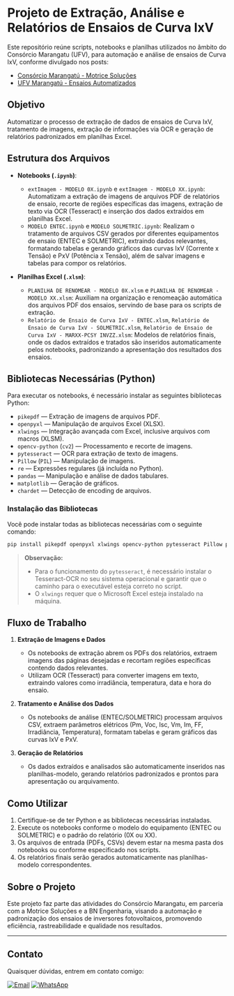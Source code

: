 # Projeto de Extração, Análise e Relatórios de Ensaios de Curva IxV

Este repositório reúne scripts, notebooks e planilhas utilizados no âmbito do Consórcio Marangatu (UFV), para automação e análise de ensaios de Curva IxV, conforme divulgado nos posts:

- [Consórcio Marangatú - Motrice Soluções](https://www.linkedin.com/posts/darieldon-de-brito-medeiros_ontem-no-cons%C3%B3rcio-marangatu-da-motrice-solu%C3%A7%C3%B5es-activity-7206242399352766464-g2oK?utm_source=social_share_send&utm_medium=member_desktop_web&rcm=ACoAACZ_e70BjDTM-fIO9bX--d7Woxcl08Tr3AE)
- [UFV Marangatú - Ensaios Automatizados](https://www.linkedin.com/posts/darieldon-de-brito-medeiros_boa-tarde-hoje-na-ufv-marangatu-constru%C3%ADdas-activity-7214685368128815105-LR0A?utm_source=social_share_send&utm_medium=member_desktop_web&rcm=ACoAACZ_e70BjDTM-fIO9bX--d7Woxcl08Tr3AE)

## Objetivo

Automatizar o processo de extração de dados de ensaios de Curva IxV, tratamento de imagens, extração de informações via OCR e geração de relatórios padronizados em planilhas Excel.

## Estrutura dos Arquivos

- **Notebooks (`.ipynb`)**:

  - `extImagem - MODELO 0X.ipynb` e `extImagem - MODELO XX.ipynb`: Automatizam a extração de imagens de arquivos PDF de relatórios de ensaio, recorte de regiões específicas das imagens, extração de texto via OCR (Tesseract) e inserção dos dados extraídos em planilhas Excel.
  - `MODELO ENTEC.ipynb` e `MODELO SOLMETRIC.ipynb`: Realizam o tratamento de arquivos CSV gerados por diferentes equipamentos de ensaio (ENTEC e SOLMETRIC), extraindo dados relevantes, formatando tabelas e gerando gráficos das curvas IxV (Corrente x Tensão) e PxV (Potência x Tensão), além de salvar imagens e tabelas para compor os relatórios.

- **Planilhas Excel (`.xlsm`)**:
  - `PLANILHA DE RENOMEAR - MODELO 0X.xlsm` e `PLANILHA DE RENOMEAR - MODELO XX.xlsm`: Auxiliam na organização e renomeação automática dos arquivos PDF dos ensaios, servindo de base para os scripts de extração.
  - `Relatório de Ensaio de Curva IxV - ENTEC.xlsm`, `Relatório de Ensaio de Curva IxV - SOLMETRIC.xlsm`, `Relatório de Ensaio de Curva IxV - MARXX-PCSY INVZZ.xlsm`: Modelos de relatórios finais, onde os dados extraídos e tratados são inseridos automaticamente pelos notebooks, padronizando a apresentação dos resultados dos ensaios.

## Bibliotecas Necessárias (Python)

Para executar os notebooks, é necessário instalar as seguintes bibliotecas Python:

- `pikepdf` — Extração de imagens de arquivos PDF.
- `openpyxl` — Manipulação de arquivos Excel (XLSX).
- `xlwings` — Integração avançada com Excel, inclusive arquivos com macros (XLSM).
- `opencv-python` (`cv2`) — Processamento e recorte de imagens.
- `pytesseract` — OCR para extração de texto de imagens.
- `Pillow` (`PIL`) — Manipulação de imagens.
- `re` — Expressões regulares (já incluída no Python).
- `pandas` — Manipulação e análise de dados tabulares.
- `matplotlib` — Geração de gráficos.
- `chardet` — Detecção de encoding de arquivos.

### Instalação das Bibliotecas

Você pode instalar todas as bibliotecas necessárias com o seguinte comando:

```bash
pip install pikepdf openpyxl xlwings opencv-python pytesseract Pillow pandas matplotlib chardet
```

> **Observação:**
>
> - Para o funcionamento do `pytesseract`, é necessário instalar o Tesseract-OCR no seu sistema operacional e garantir que o caminho para o executável esteja correto no script.
> - O `xlwings` requer que o Microsoft Excel esteja instalado na máquina.

## Fluxo de Trabalho

1. **Extração de Imagens e Dados**

   - Os notebooks de extração abrem os PDFs dos relatórios, extraem imagens das páginas desejadas e recortam regiões específicas contendo dados relevantes.
   - Utilizam OCR (Tesseract) para converter imagens em texto, extraindo valores como irradiância, temperatura, data e hora do ensaio.

2. **Tratamento e Análise dos Dados**

   - Os notebooks de análise (ENTEC/SOLMETRIC) processam arquivos CSV, extraem parâmetros elétricos (Pm, Voc, Isc, Vm, Im, FF, Irradiância, Temperatura), formatam tabelas e geram gráficos das curvas IxV e PxV.

3. **Geração de Relatórios**
   - Os dados extraídos e analisados são automaticamente inseridos nas planilhas-modelo, gerando relatórios padronizados e prontos para apresentação ou arquivamento.

## Como Utilizar

1. Certifique-se de ter Python e as bibliotecas necessárias instaladas.
2. Execute os notebooks conforme o modelo do equipamento (ENTEC ou SOLMETRIC) e o padrão do relatório (0X ou XX).
3. Os arquivos de entrada (PDFs, CSVs) devem estar na mesma pasta dos notebooks ou conforme especificado nos scripts.
4. Os relatórios finais serão gerados automaticamente nas planilhas-modelo correspondentes.

## Sobre o Projeto

Este projeto faz parte das atividades do Consórcio Marangatu, em parceria com a Motrice Soluções e a BN Engenharia, visando a automação e padronização dos ensaios de inversores fotovoltaicos, promovendo eficiência, rastreabilidade e qualidade nos resultados.

---

## Contato

Quaisquer dúvidas, entrem em contato comigo:

[![Email](https://img.shields.io/badge/Email-darieldonbm99@outlook.com-blue?style=for-the-badge&logo=microsoftoutlook)](mailto:darieldonbm99@outlook.com)
[![WhatsApp](<https://img.shields.io/badge/WhatsApp-+55%20(86)%2099466--6480-25D366?style=for-the-badge&logo=whatsapp>)](https://wa.me/5586994666480)
